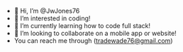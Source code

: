 - 👋 Hi, I’m @JwJones76
- 👀 I’m interested in coding!
- 🌱 I’m currently learning how to code full stack!
- 💞️ I’m looking to collaborate on a mobile app or website!
- You can reach me through (tradewade76@gmail.com)

<!---
JwJones76/JwJones76 is a ✨ special ✨ repository because its `README.md` (this file) appears on your GitHub profile.
You can click the Preview link to take a look at your changes.
--->
